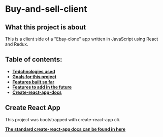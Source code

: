 # Buy-and-sell-client

## What this project is about

This is a client side of a "Ebay-clone" app written in JavaScript using React and Redux.

## Table of contents: 

- **[Tedchnologies used](#technologies-used)**
- **[Goals for this project](#goals-for-this-project)**
- **[Features built so far](#features-built-so-far)**
- **[Features to add in the future](#features-to-add-in-the-future)**
- **[Create-react-app-docs](#create-react-app)**


## Create React App

This project was bootstrapped with create-react-app cli.

**[The standard create-react-app docs can be found in here](./create-react-app-docs.md)**


